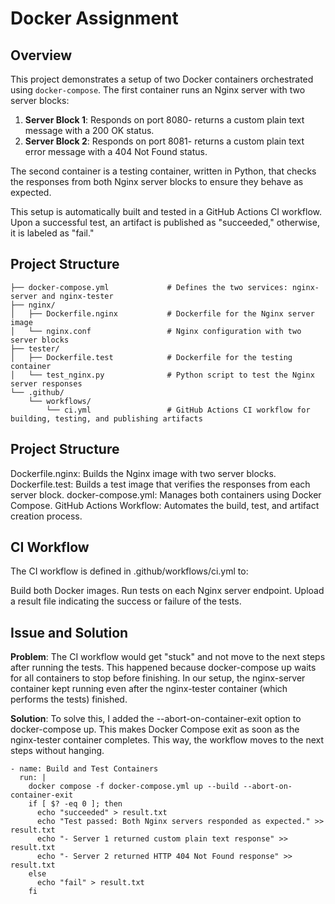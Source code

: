 ﻿# Docker Assignment

## Overview
This project demonstrates a setup of two Docker containers orchestrated using `docker-compose`. 
The first container runs an Nginx server with two server blocks:
1. **Server Block 1**: Responds on port 8080- returns a custom plain text message with a 200 OK status.
2. **Server Block 2**: Responds on port 8081- returns a custom plain text error message with a 404 Not Found status.

The second container is a testing container, written in Python, that checks the responses from both Nginx server blocks to ensure they behave as expected.

This setup is automatically built and tested in a GitHub Actions CI workflow. Upon a successful test, an artifact is published as "succeeded," otherwise, it is labeled as "fail."

## Project Structure
```plaintext
├── docker-compose.yml             # Defines the two services: nginx-server and nginx-tester
├── nginx/
│   ├── Dockerfile.nginx           # Dockerfile for the Nginx server image
│   └── nginx.conf                 # Nginx configuration with two server blocks
├── tester/
│   ├── Dockerfile.test            # Dockerfile for the testing container
│   └── test_nginx.py              # Python script to test the Nginx server responses
└── .github/
    └── workflows/
        └── ci.yml                 # GitHub Actions CI workflow for building, testing, and publishing artifacts
```
## Project Structure
Dockerfile.nginx: Builds the Nginx image with two server blocks.
Dockerfile.test: Builds a test image that verifies the responses from each server block.
docker-compose.yml: Manages both containers using Docker Compose.
GitHub Actions Workflow: Automates the build, test, and artifact creation process.

## CI Workflow
The CI workflow is defined in .github/workflows/ci.yml to:

Build both Docker images.
Run tests on each Nginx server endpoint.
Upload a result file indicating the success or failure of the tests.

## Issue and Solution
**Problem**: The CI workflow would get "stuck" and not move to the next steps after running the tests. This happened because docker-compose up waits for all containers to stop before finishing. In our setup, the nginx-server container kept running even after the nginx-tester container (which performs the tests) finished.

**Solution**: To solve this, I added the --abort-on-container-exit option to docker-compose up. This makes Docker Compose exit as soon as the nginx-tester container completes. This way, the workflow moves to the next steps without hanging.

```
- name: Build and Test Containers
  run: |
    docker compose -f docker-compose.yml up --build --abort-on-container-exit
    if [ $? -eq 0 ]; then
      echo "succeeded" > result.txt
      echo "Test passed: Both Nginx servers responded as expected." >> result.txt
      echo "- Server 1 returned custom plain text response" >> result.txt
      echo "- Server 2 returned HTTP 404 Not Found response" >> result.txt
    else
      echo "fail" > result.txt
    fi
```
